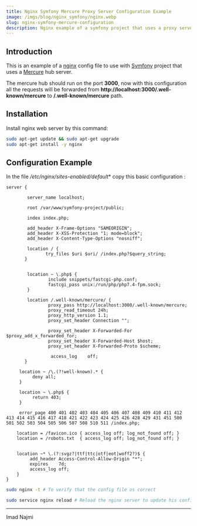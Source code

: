 ```yaml
---
title: Nginx Symfony Mercure Proxy Server Configuration Example
image: /imgs/blog/nginx_symfony/nginx.webp
slug: nginx-symfony-mercure-configuration
description: Nginx example of a symfony project that uses a proxy server for the mercure hub
---
```


## Introduction

This is an example of a [nginx](https://nginx.org) config file to use with [Symfony](https://symfony.com) project that uses a [Mercure](https://mercure.rocks) hub server.

The mercure hub should run on the port **3000**, now with this configuration all the requests will be forwarded from **http://localhost:3000/.well-known/mercure**
to **/.well-known/mercure** path.

## Installation

Install nginx web server by this command:

```bash
sudo apt-get update && sudo apt-get upgrade
sudo apt-get install -y nginx
```


## Configuration Example
In the file */etc/nginx/sites-enabled/default** copy this basic configuration :

```config
server {

        server_name localhost;

        root /var/www/symfony-project/public;

        index index.php;

        add_header X-Frame-Options "SAMEORIGIN";
        add_header X-XSS-Protection "1; mode=block";
        add_header X-Content-Type-Options "nosniff";

        location / {
               try_files $uri $uri/ /index.php?$query_string;
       }


        location ~ \.php$ {
                include snippets/fastcgi-php.conf;
                fastcgi_pass unix:/run/php/php7.4-fpm.sock;
        }

        location /.well-known/mercure/ {
                proxy_pass http://localhost:3000/.well-known/mercure;
                proxy_read_timeout 24h;
                proxy_http_version 1.1;
                proxy_set_header Connection "";

                proxy_set_header X-Forwarded-For $proxy_add_x_forwarded_for;
                proxy_set_header X-Forwarded-Host $host;
                proxy_set_header X-Forwarded-Proto $scheme;

                 access_log    off;
       }

     location ~ /\.(?!well-known).* {
          deny all;
     }

     location ~ \.php$ {
          return 403;
     }

     error_page 400 401 402 403 404 405 406 407 408 409 410 411 412 413 414 415 416 417 418 421 422 423 424 425 426 428 429 431 451 500 501 502 503 504 505 506 507 508 510 511 /index.php;

    location = /favicon.ico { access_log off; log_not_found off; }
    location = /robots.txt  { access_log off; log_not_found off; }


    location ~* \.(?:svgz?|ttf|ttc|otf|eot|woff2?)$ {
         add_header Access-Control-Allow-Origin "*";
         expires    7d;
         access_log off;
    }
}
```
```bash
sudo nginx -t # To verify that the config file os correct

sudo service nginx reload # Reload the nginx server to update his configuration
```


___
Imad Najmi
